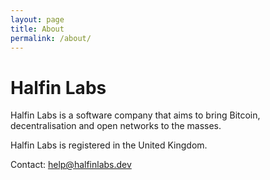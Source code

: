 ```yaml
---
layout: page
title: About
permalink: /about/
---
```


# Halfin Labs

Halfin Labs is a software company that aims to bring Bitcoin, decentralisation and open networks to the masses.

Halfin Labs is registered in the United Kingdom.

Contact: help@halfinlabs.dev

